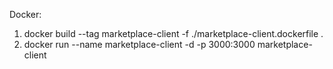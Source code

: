 Docker:

1. docker build --tag marketplace-client -f ./marketplace-client.dockerfile .
2. docker run --name marketplace-client -d -p 3000:3000 marketplace-client
